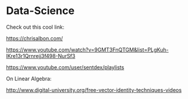 # Data-Science



Check out this cool link:

https://chrisalbon.com/

https://www.youtube.com/watch?v=9GMT3FnQTGM&list=PLgKuh-lKre13r1Qrnrejj3f498-NurSf3

https://www.youtube.com/user/sentdex/playlists



On Linear Algebra:

http://www.digital-university.org/free-vector-identity-techniques-videos

